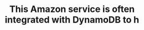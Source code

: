 ---
layout: answer
title: "This Amazon service is often integrated with DynamoDB to h"
blurb: "Amazon Kinesis Data Streams for DynamoDB captures item-level changes in your DynamoDB tables as a Kinesis data stream. This feature enables you to build"
quid: 189
---